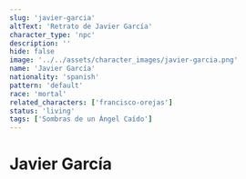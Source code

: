 ```yaml
---
slug: 'javier-garcia'
altText: 'Retrato de Javier García'
character_type: 'npc'
description: ''
hide: false
image: '../../assets/character_images/javier-garcia.png'
name: 'Javier García'
nationality: 'spanish'
pattern: 'default'
race: 'mortal'
related_characters: ['francisco-orejas']
status: 'living'
tags: ['Sombras de un Ángel Caído']
---
```


# Javier García
